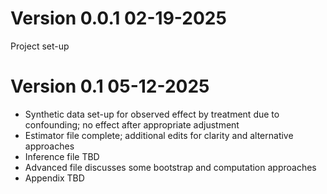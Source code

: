 # Version 0.0.1 02-19-2025  

Project set-up

# Version 0.1 05-12-2025  

  - Synthetic data set-up for observed effect by treatment due to confounding; no effect after appropriate adjustment
  - Estimator file complete; additional edits for clarity and alternative approaches
  - Inference file TBD
  - Advanced file discusses some bootstrap and computation approaches
  - Appendix TBD
  